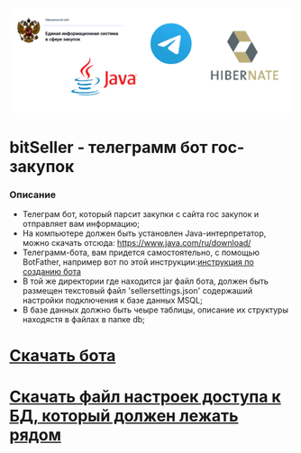 ![](https://github.com/id-05/bitSeller/blob/master/images/logo.png)

# bitSeller - телеграмм бот гос-закупок

### Описание

- Телеграм бот, который парсит закупки с сайта гос закупок и отправляет вам информацию;
- На компьютере должен быть установлен Java-интерпретатор, можно скачать отсюда: https://www.java.com/ru/download/ 
- Телеграмм-бота, вам придется самостоятельно, с помощью BotFather, 
например вот по этой инструкции:[инструкция по созданию бота](https://1spla.ru/blog/telegram_bot_for_mikrotik/)
- В той же директории где находится jar файл бота, должен быть размещен текстовый файл 'sellersettings.json'
содержаший настройки подключения к базе данных MSQL;
- В базе данных должно быть чеыре таблицы, описание их структуры находястя в файлах в папке db;


# [Скачать бота](https://github.com/id-05/bitSeller/blob/master/out/artifacts/bitSeller_jar/bitSeller.jar?raw=true)
# [Скачать файл настроек доступа к БД, который должен лежать рядом](https://github.com/id-05/bitSeller/raw/master/out/artifacts/sellersettings.json)
	


